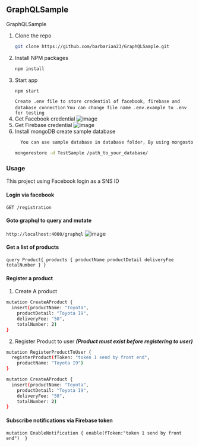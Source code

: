 <!-- GETTING STARTED -->
## GraphQLSample


GraphQLSample


1. Clone the repo
   ```sh
   git clone https://github.com/barbarian23/GraphQLSample.git
   ```
2. Install NPM packages
   ```sh
   npm install
   ```
4. Start app
     ```sh
   npm start
   ```
	 `Create .env file to store credential of facebook, firebase and database connection`
	 `You can change file name .env.example to .env for testing`
5. Get Facebook credential
![image](https://user-images.githubusercontent.com/48834179/145991344-4e6accd8-00ed-4830-8f8d-e933582bfaae.PNG)
6. Get Firebase credential
![image](https://user-images.githubusercontent.com/48834179/145991931-9b1f420a-4a0e-471b-9a42-7461349c2682.PNG)
7. Install mongoDB create sample database 
   ```sh
	 You can use sample database in database folder, By using mongostore command
	 ```
	 ```sh
	 mongorestore -d TestSample /path_to_your_database/
	 ```
### Usage
This project using Facebook login as a SNS ID

#### Login via facebook
 `GET /registration`
 
#### Goto graphql to query and mutate
  `http://localhost:4000/graphql`
![image](https://user-images.githubusercontent.com/48834179/145992086-2dd9f280-3bdb-4a87-a8bc-a62e3ac5c078.PNG)
#### Get a list of products
`
query Product{
  products {
    productName
    productDetail
    deliveryFee
    totalNumber
  }
}
`

#### Register a product
1. Create A product 
```sh
mutation CreateAProduct {
  insert(productName: "Toyota",
    productDetail: "Toyota I9", 
    deliveryFee: "50", 
    totalNumber: 2) 
}
```
2. Register Product to user
***(Product must exist before registering to user)***
```sh
mutation RegisterProductToUser {
  registerProduct(fToken: "token 1 send by front end",
    productName: "Toyota I9") 
}

mutation CreateAProduct {
  insert(productName: "Toyota",
    productDetail: "Toyota I9", 
    deliveryFee: "50", 
    totalNumber: 2) 
}
```

#### Subscribe notifications via Firebase token
`
mutation EnableNotification {
  enable(fToken:"token 1 send by front end") 
}
`
